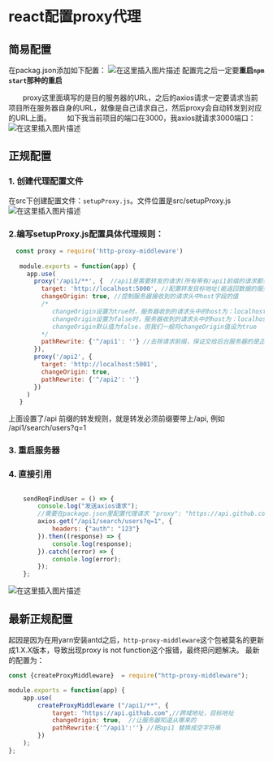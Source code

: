 ﻿# react配置proxy代理
## 简易配置
在packag.json添加如下配置：
![在这里插入图片描述](https://img-blog.csdnimg.cn/2021010509415299.png?x-oss-process=image/watermark,type_ZmFuZ3poZW5naGVpdGk,shadow_10,text_aHR0cHM6Ly9ibG9nLmNzZG4ubmV0L3FxXzQzMTY1Njg0,size_16,color_FFFFFF,t_70)
配置完之后一定要**重启`npm start`那种的重启**

&emsp;&emsp;proxy这里面填写的是目的服务器的URL，之后的axios请求一定要请求当前项目所在服务器自身的URL，就像是自己请求自己，然后proxy会自动转发到对应的URL上面。
&emsp;&emsp;如下我当前项目的端口在3000，我axios就请求3000端口：
![在这里插入图片描述](https://img-blog.csdnimg.cn/20210105094417371.png?x-oss-process=image/watermark,type_ZmFuZ3poZW5naGVpdGk,shadow_10,text_aHR0cHM6Ly9ibG9nLmNzZG4ubmV0L3FxXzQzMTY1Njg0,size_16,color_FFFFFF,t_70)
## 正规配置
### 1. 创建代理配置文件
在src下创建配置文件：`setupProxy.js`。文件位置是src/setupProxy.js
![在这里插入图片描述](https://img-blog.csdnimg.cn/20210109172720796.png?x-oss-process=image/watermark,type_ZmFuZ3poZW5naGVpdGk,shadow_10,text_aHR0cHM6Ly9ibG9nLmNzZG4ubmV0L3FxXzQzMTY1Njg0,size_16,color_FFFFFF,t_70)


### 2.编写setupProxy.js配置具体代理规则：


```javascript
  const proxy = require('http-proxy-middleware')
   
   module.exports = function(app) {
     app.use(
       proxy('/api1/**', {  //api1是需要转发的请求(所有带有/api1前缀的请求都会转发给5000)
         target: 'http://localhost:5000', //配置转发目标地址(能返回数据的服务器地址)
         changeOrigin: true, //控制服务器接收到的请求头中host字段的值
         /*
         	changeOrigin设置为true时，服务器收到的请求头中的host为：localhost:5000
         	changeOrigin设置为false时，服务器收到的请求头中的host为：localhost:3000
         	changeOrigin默认值为false，但我们一般将changeOrigin值设为true
         */
         pathRewrite: {'^/api1': ''} //去除请求前缀，保证交给后台服务器的是正常请求地址(必须配置)
       }),
       proxy('/api2', { 
         target: 'http://localhost:5001',
         changeOrigin: true,
         pathRewrite: {'^/api2': ''}
       })
     )
   }
```
上面设置了/api 前缀的转发规则，就是转发必须前缀要带上/api, 例如 /api1/search/users?q=1
### 3. 重启服务器
### 4. 直接引用

```javascript

    sendReqFindUser = () => {
        console.log("发送axios请求");
        //需要在package.json里配置代理请求 "proxy": "https://api.github.com"
        axios.get("/api1/search/users?q=1", {
            headers: {"auth": "123"}
        }).then((response) => {
            console.log(response);
        }).catch((error) => {
            console.log(error);
        });
    };
```

![在这里插入图片描述](https://img-blog.csdnimg.cn/20210106193239944.png?x-oss-process=image/watermark,type_ZmFuZ3poZW5naGVpdGk,shadow_10,text_aHR0cHM6Ly9ibG9nLmNzZG4ubmV0L3FxXzQzMTY1Njg0,size_16,color_FFFFFF,t_70)

## 最新正规配置
起因是因为在用yarn安装antd之后，`http-proxy-middleware`这个包被莫名的更新成1.X.X版本，导致出现proxy is not function这个报错，最终把问题解决。
最新的配置为：

```javascript
const {createProxyMiddleware}  = require("http-proxy-middleware");

module.exports = function(app) {
    app.use(
        createProxyMiddleware ("/api1/**", {
            target: "https://api.github.com",//跨域地址，目标地址
            changeOrigin: true,  //让服务器知道从哪来的
            pathRewrite:{'^/api1':''} //把api1 替换成空字符串
        })
    );
};
```
